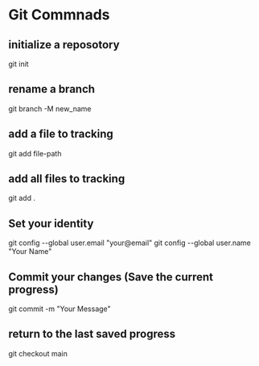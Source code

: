 # Git Commnads

## initialize a reposotory

git init

## rename a branch 
git branch -M new_name

## add a file to tracking

git add file-path

## add all files to tracking

git add .

## Set your identity

git config --global user.email "your@email"
git config --global user.name "Your Name"

## Commit your changes (Save the current progress)

git commit -m "Your Message"


## return to the last saved progress
git checkout main
